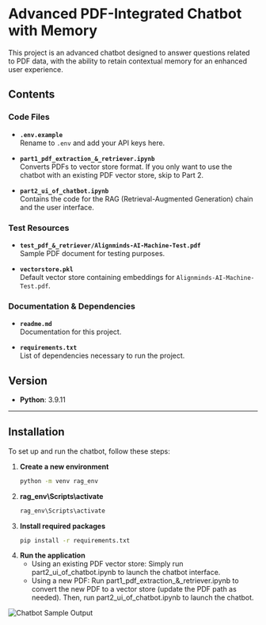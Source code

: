 # Advanced PDF-Integrated Chatbot with Memory

This project is an advanced chatbot designed to answer questions related to PDF data, with the ability to retain contextual memory for an enhanced user experience.

## Contents

### Code Files
- **`.env.example`**  
  Rename to `.env` and add your API keys here.

- **`part1_pdf_extraction_&_retriever.ipynb`**  
  Converts PDFs to vector store format. If you only want to use the chatbot with an existing PDF vector store, skip to Part 2.

- **`part2_ui_of_chatbot.ipynb`**  
  Contains the code for the RAG (Retrieval-Augmented Generation) chain and the user interface.

### Test Resources
- **`test_pdf_&_retriever/Alignminds-AI-Machine-Test.pdf`**  
  Sample PDF document for testing purposes.

- **`vectorstore.pkl`**  
  Default vector store containing embeddings for `Alignminds-AI-Machine-Test.pdf`.

### Documentation & Dependencies
- **`readme.md`**  
  Documentation for this project.

- **`requirements.txt`**  
  List of dependencies necessary to run the project.

## Version
- **Python**: 3.9.11

---

## Installation

To set up and run the chatbot, follow these steps:

1. **Create a new environment**  
   ```bash
   python -m venv rag_env
2. **rag_env\Scripts\activate**
    ```bash
   rag_env\Scripts\activate
3. **Install required packages**
    ```bash
    pip install -r requirements.txt
4. **Run the application**
    - Using an existing PDF vector store:
     Simply run part2_ui_of_chatbot.ipynb to launch the chatbot interface.
    - Using a new PDF:
     Run part1_pdf_extraction_&_retriever.ipynb to convert the new PDF to a vector store (update the PDF path as needed). Then, run part2_ui_of_chatbot.ipynb to launch the chatbot.

![Chatbot Sample Output]('sample_output//pic1.png')





